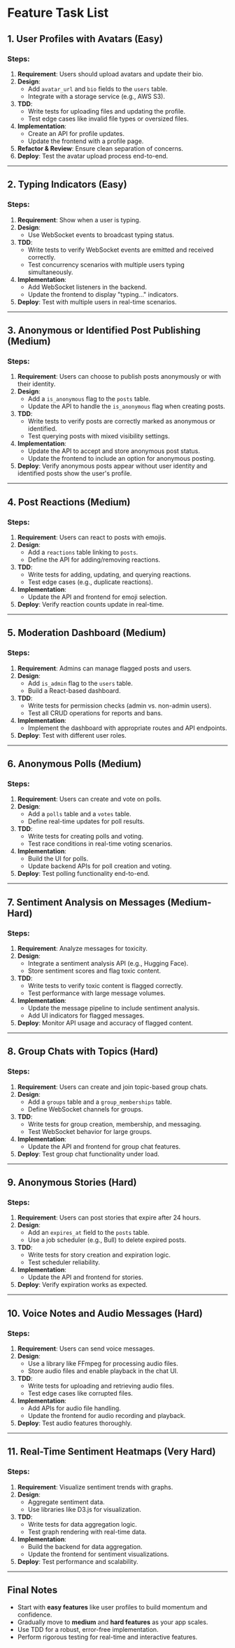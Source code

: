 # Feature Task List

## 1. User Profiles with Avatars (Easy)

### Steps:
1. **Requirement**: Users should upload avatars and update their bio.
2. **Design**:
   - Add `avatar_url` and `bio` fields to the `users` table.
   - Integrate with a storage service (e.g., AWS S3).
3. **TDD**:
   - Write tests for uploading files and updating the profile.
   - Test edge cases like invalid file types or oversized files.
4. **Implementation**:
   - Create an API for profile updates.
   - Update the frontend with a profile page.
5. **Refactor & Review**: Ensure clean separation of concerns.
6. **Deploy**: Test the avatar upload process end-to-end.

---

## 2. Typing Indicators (Easy)

### Steps:
1. **Requirement**: Show when a user is typing.
2. **Design**:
   - Use WebSocket events to broadcast typing status.
3. **TDD**:
   - Write tests to verify WebSocket events are emitted and received correctly.
   - Test concurrency scenarios with multiple users typing simultaneously.
4. **Implementation**:
   - Add WebSocket listeners in the backend.
   - Update the frontend to display "typing..." indicators.
5. **Deploy**: Test with multiple users in real-time scenarios.

---
## 3. Anonymous or Identified Post Publishing (Medium)

### Steps:
1. **Requirement**: Users can choose to publish posts anonymously or with their identity.
2. **Design**:
   - Add a `is_anonymous` flag to the `posts` table.
   - Update the API to handle the `is_anonymous` flag when creating posts.
3. **TDD**:
   - Write tests to verify posts are correctly marked as anonymous or identified.
   - Test querying posts with mixed visibility settings.
4. **Implementation**:
   - Update the API to accept and store anonymous post status.
   - Update the frontend to include an option for anonymous posting.
5. **Deploy**: Verify anonymous posts appear without user identity and identified posts show the user's profile.

---

## 4. Post Reactions (Medium)

### Steps:
1. **Requirement**: Users can react to posts with emojis.
2. **Design**:
   - Add a `reactions` table linking to `posts`.
   - Define the API for adding/removing reactions.
3. **TDD**:
   - Write tests for adding, updating, and querying reactions.
   - Test edge cases (e.g., duplicate reactions).
4. **Implementation**:
   - Update the API and frontend for emoji selection.
5. **Deploy**: Verify reaction counts update in real-time.

---



## 5. Moderation Dashboard (Medium)

### Steps:
1. **Requirement**: Admins can manage flagged posts and users.
2. **Design**:
   - Add `is_admin` flag to the `users` table.
   - Build a React-based dashboard.
3. **TDD**:
   - Write tests for permission checks (admin vs. non-admin users).
   - Test all CRUD operations for reports and bans.
4. **Implementation**:
   - Implement the dashboard with appropriate routes and API endpoints.
5. **Deploy**: Test with different user roles.

---

## 6. Anonymous Polls (Medium)

### Steps:
1. **Requirement**: Users can create and vote on polls.
2. **Design**:
   - Add a `polls` table and a `votes` table.
   - Define real-time updates for poll results.
3. **TDD**:
   - Write tests for creating polls and voting.
   - Test race conditions in real-time voting scenarios.
4. **Implementation**:
   - Build the UI for polls.
   - Update backend APIs for poll creation and voting.
5. **Deploy**: Test polling functionality end-to-end.

---

## 7. Sentiment Analysis on Messages (Medium-Hard)

### Steps:
1. **Requirement**: Analyze messages for toxicity.
2. **Design**:
   - Integrate a sentiment analysis API (e.g., Hugging Face).
   - Store sentiment scores and flag toxic content.
3. **TDD**:
   - Write tests to verify toxic content is flagged correctly.
   - Test performance with large message volumes.
4. **Implementation**:
   - Update the message pipeline to include sentiment analysis.
   - Add UI indicators for flagged messages.
5. **Deploy**: Monitor API usage and accuracy of flagged content.

---

## 8. Group Chats with Topics (Hard)

### Steps:
1. **Requirement**: Users can create and join topic-based group chats.
2. **Design**:
   - Add a `groups` table and a `group_memberships` table.
   - Define WebSocket channels for groups.
3. **TDD**:
   - Write tests for group creation, membership, and messaging.
   - Test WebSocket behavior for large groups.
4. **Implementation**:
   - Update the API and frontend for group chat features.
5. **Deploy**: Test group chat functionality under load.

---

## 9. Anonymous Stories (Hard)

### Steps:
1. **Requirement**: Users can post stories that expire after 24 hours.
2. **Design**:
   - Add an `expires_at` field to the `posts` table.
   - Use a job scheduler (e.g., Bull) to delete expired posts.
3. **TDD**:
   - Write tests for story creation and expiration logic.
   - Test scheduler reliability.
4. **Implementation**:
   - Update the API and frontend for stories.
5. **Deploy**: Verify expiration works as expected.

---

## 10. Voice Notes and Audio Messages (Hard)

### Steps:
1. **Requirement**: Users can send voice messages.
2. **Design**:
   - Use a library like FFmpeg for processing audio files.
   - Store audio files and enable playback in the chat UI.
3. **TDD**:
   - Write tests for uploading and retrieving audio files.
   - Test edge cases like corrupted files.
4. **Implementation**:
   - Add APIs for audio file handling.
   - Update the frontend for audio recording and playback.
5. **Deploy**: Test audio features thoroughly.

---

## 11. Real-Time Sentiment Heatmaps (Very Hard)

### Steps:
1. **Requirement**: Visualize sentiment trends with graphs.
2. **Design**:
   - Aggregate sentiment data.
   - Use libraries like D3.js for visualization.
3. **TDD**:
   - Write tests for data aggregation logic.
   - Test graph rendering with real-time data.
4. **Implementation**:
   - Build the backend for data aggregation.
   - Update the frontend for sentiment visualizations.
5. **Deploy**: Test performance and scalability.

---

## Final Notes
- Start with **easy features** like user profiles to build momentum and confidence.
- Gradually move to **medium** and **hard features** as your app scales.
- Use TDD for a robust, error-free implementation.
- Perform rigorous testing for real-time and interactive features.
